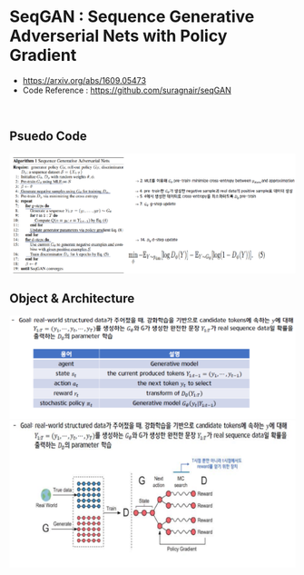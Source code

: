 # SeqGAN : Sequence Generative Adverserial Nets with Policy Gradient

- https://arxiv.org/abs/1609.05473
- Code Reference : https://github.com/suragnair/seqGAN

<br>

## Psuedo Code

<img src="https://raw.githubusercontent.com/suhoy901/SeqGAN/master/source/pseudo_code.png"/>

<br>

## Object & Architecture 

<img src="https://raw.githubusercontent.com/suhoy901/SeqGAN/master/source/source_01.png"/>
<img src="https://raw.githubusercontent.com/suhoy901/SeqGAN/master/source/source_02.png"/>
